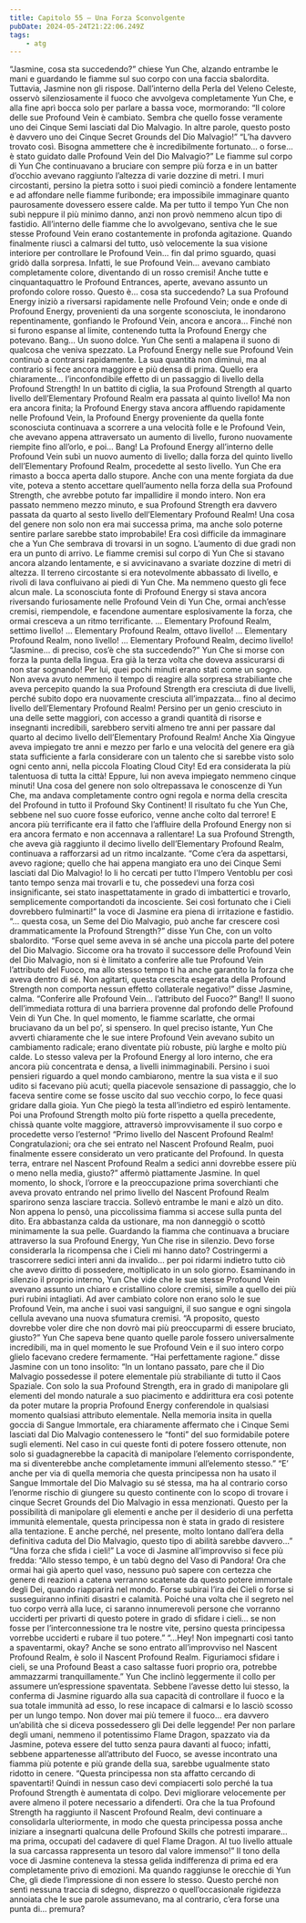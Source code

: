 ```yaml
---
title: Capitolo 55 – Una Forza Sconvolgente
pubDate: 2024-05-24T21:22:06.249Z
tags:
    - atg
---
```



“Jasmine, cosa sta succedendo?” chiese Yun Che, alzando entrambe le mani e guardando le fiamme sul suo corpo con una faccia sbalordita.
Tuttavia, Jasmine non gli rispose. Dall’interno della Perla del Veleno Celeste, osservò silenziosamente il fuoco che avvolgeva completamente Yun Che, e alla fine aprì bocca solo per parlare a bassa voce, mormorando: “Il colore delle sue Profound Vein è cambiato. Sembra che quello fosse veramente uno dei Cinque Semi lasciati dal Dio Malvagio. In altre parole, questo posto è davvero uno dei Cinque Secret Grounds del Dio Malvagio!”
“L’ha davvero trovato così. Bisogna ammettere che è incredibilmente fortunato… o forse… è stato guidato dalle Profound Vein del Dio Malvagio?”
Le fiamme sul corpo di Yun Che continuavano a bruciare con sempre più forza e in un batter d’occhio avevano raggiunto l’altezza di varie dozzine di metri. I muri circostanti, persino la pietra sotto i suoi piedi cominciò a fondere lentamente e ad affondare nelle fiamme furibonde; era impossibile immaginare quanto paurosamente dovessero essere calde. Ma per tutto il tempo Yun Che non subì neppure il più minimo danno, anzi non provò nemmeno alcun tipo di fastidio.
All’interno delle fiamme che lo avvolgevano, sentiva che le sue stesse Profound Vein erano costantemente in profonda agitazione. Quando finalmente riuscì a calmarsi del tutto, usò velocemente la sua visione interiore per controllare le Profound Vein… fin dal primo sguardo, quasi gridò dalla sorpresa.
Infatti, le sue Profound Vein… avevano cambiato completamente colore, diventando di un rosso cremisi! Anche tutte e cinquantaquattro le Profound Entrances, aperte, avevano assunto un profondo colore rosso.
Questo è… cosa sta succedendo?
La sua Profound Energy iniziò a riversarsi rapidamente nelle Profound Vein; onde e onde di Profound Energy, provenienti da una sorgente sconosciuta, le inondarono repentinamente, gonfiando le Profound Vein, ancora e ancora… Finché non si furono espanse al limite, contenendo tutta la Profound Energy che potevano.
Bang…
Un suono dolce. Yun Che sentì a malapena il suono di qualcosa che veniva spezzato.
La Profound Energy nelle sue Profound Vein continuò a contrarsi rapidamente. La sua quantità non diminuì, ma al contrario si fece ancora maggiore e più densa di prima. Quello era chiaramente… l’inconfondibile effetto di un passaggio di livello della Profound Strength!
In un battito di ciglia, la sua Profound Strength al quarto livello dell’Elementary Profound Realm era passata al quinto livello!
Ma non era ancora finita; la Profound Energy stava ancora affluendo rapidamente nelle Profound Vein, la Profound Energy proveniente da quella fonte sconosciuta continuava a scorrere a una velocità folle e le Profound Vein, che avevano appena attraversato un aumento di livello, furono nuovamente riempite fino all’orlo, e poi…
Bang!
La Profound Energy all’interno delle Profound Vein subì un nuovo aumento di livello; dalla forza del quinto livello dell’Elementary Profound Realm, procedette al sesto livello.
Yun Che era rimasto a bocca aperta dallo stupore. Anche con una mente forgiata da due vite, poteva a stento accettare quell’aumento nella forza della sua Profound Strength, che avrebbe potuto far impallidire il mondo intero. Non era passato nemmeno mezzo minuto, e sua Profound Strength era davvero passata da quarto al sesto livello dell’Elementary Profound Realm!
Una cosa del genere non solo non era mai successa prima, ma anche solo poterne sentire parlare sarebbe stato improbabile!
Era così difficile da immaginare che a Yun Che sembrava di trovarsi in un sogno.
L’aumento di due gradi non era un punto di arrivo. Le fiamme cremisi sul corpo di Yun Che si stavano ancora alzando lentamente, e si avvicinavano a svariate dozzine di metri di altezza. Il terreno circostante si era notevolmente abbassato di livello, e rivoli di lava confluivano ai piedi di Yun Che. Ma nemmeno questo gli fece alcun male.
La sconosciuta fonte di Profound Energy si stava ancora riversando furiosamente nelle Profound Vein di Yun Che, ormai anch’esse cremisi, riempendole, e facendone aumentare esplosivamente la forza, che ormai cresceva a un ritmo terrificante.
… Elementary Profound Realm, settimo livello!
… Elementary Profound Realm, ottavo livello!
… Elementary Profound Realm, nono livello!
… Elementary Profound Realm, decimo livello!
“Jasmine… di preciso, cos’è che sta succedendo?” Yun Che si morse con forza la punta della lingua. Era già la terza volta che doveva assicurarsi di non star sognando! Per lui, quei pochi minuti erano stati come un sogno. Non aveva avuto nemmeno il tempo di reagire alla sorpresa strabiliante che aveva percepito quando la sua Profound Strength era cresciuta di due livelli, perché subito dopo era nuovamente cresciuta all’impazzata… fino al decimo livello dell’Elementary Profound Realm!
Persino per un genio cresciuto in una delle sette maggiori, con accesso a grandi quantità di risorse e insegnanti incredibili, sarebbero serviti almeno tre anni per passare dal quarto al decimo livello dell’Elementary Profound Realm! Anche Xia Qingyue aveva impiegato tre anni e mezzo per farlo e una velocità del genere era già stata sufficiente a farla considerare con un talento che si sarebbe visto solo ogni cento anni, nella piccola Floating Cloud City! Ed era considerata la più talentuosa di tutta la città!
Eppure, lui non aveva impiegato nemmeno cinque minuti!
Una cosa del genere non solo oltrepassava le conoscenze di Yun Che, ma andava completamente contro ogni regola e norma della crescita del Profound in tutto il Profound Sky Continent!
Il risultato fu che Yun Che, sebbene nel suo cuore fosse euforico, venne anche colto dal terrore!
E ancora più terrificante era il fatto che l’affluire della Profound Energy non si era ancora fermato e non accennava a rallentare! La sua Profound Strength, che aveva già raggiunto il decimo livello dell’Elementary Profound Realm, continuava a rafforzarsi ad un ritmo incalzante.
“Come c’era da aspettarsi, avevo ragione; quello che hai appena mangiato era uno dei Cinque Semi lasciati dal Dio Malvagio! Io li ho cercati per tutto l'Impero Ventoblu per così tanto tempo senza mai trovarli e tu, che possedevi una forza così insignificante, sei stato inaspettatamente in grado di imbattertici e trovarlo, semplicemente comportandoti da incosciente. Sei così fortunato che i Cieli dovrebbero fulminarti!” la voce di Jasmine era piena di irritazione e fastidio.
“… questa cosa, un Seme del Dio Malvagio, può anche far crescere così drammaticamente la Profound Strength?” disse Yun Che, con un volto sbalordito.
“Forse quel seme aveva in sé anche una piccola parte del potere del Dio Malvagio. Siccome ora ha trovato il successore delle Profound Vein del Dio Malvagio, non si è limitato a conferire alle tue Profound Vein l’attributo del Fuoco, ma allo stesso tempo ti ha anche garantito la forza che aveva dentro di sé. Non agitarti, questa crescita esagerata della Profound Strength non comporta nessun effetto collaterale negativo!” disse Jasmine, calma.
“Conferire alle Profound Vein… l’attributo del Fuoco?”
Bang!!
Il suono dell’immediata rottura di una barriera provenne dal profondo delle Profound Vein di Yun Che. In quel momento, le fiamme scarlatte, che ormai bruciavano da un bel po’, si spensero.
In quel preciso istante, Yun Che avvertì chiaramente che le sue intere Profound Vein avevano subito un cambiamento radicale; erano diventate più robuste, più larghe e molto più calde. Lo stesso valeva per la Profound Energy al loro interno, che era ancora più concentrata e densa, a livelli inimmaginabili.
Persino i suoi pensieri riguardo a quel mondo cambiarono, mentre la sua vista e il suo udito si facevano più acuti; quella piacevole sensazione di passaggio, che lo faceva sentire come se fosse uscito dal suo vecchio corpo, lo fece quasi gridare dalla gioia. Yun Che piegò la testa all’indietro ed espirò lentamente. Poi una Profound Strength molto più forte rispetto a quella precedente, chissà quante volte maggiore, attraversò improvvisamente il suo corpo e procedette verso l’esterno!
“Primo livello del Nascent Profound Realm! Congratulazioni; ora che sei entrato nel Nascent Profound Realm, puoi finalmente essere considerato un vero praticante del Profound. In questa terra, entrare nel Nascent Profound Realm a sedici anni dovrebbe essere più o meno nella media, giusto?” affermò piattamente Jasmine.
In quel momento, lo shock, l’orrore e la preoccupazione prima soverchianti che aveva provato entrando nel primo livello del Nascent Profound Realm sparirono senza lasciare traccia. Sollevò entrambe le mani e alzò un dito. Non appena lo pensò, una piccolissima fiamma si accese sulla punta del dito. Era abbastanza calda da ustionare, ma non danneggiò o scottò minimamente la sua pelle. Guardando la fiamma che continuava a bruciare attraverso la sua Profound Energy, Yun Che rise in silenzio.
Devo forse considerarla la ricompensa che i Cieli mi hanno dato? Costringermi a trascorrere sedici interi anni da invalido… per poi ridarmi indietro tutto ciò che avevo diritto di possedere, moltiplicato in un solo giorno.
Esaminando in silenzio il proprio interno, Yun Che vide che le sue stesse Profound Vein avevano assunto un chiaro e cristallino colore cremisi, simile a quello dei più puri rubini intagliati. Ad aver cambiato colore non erano solo le sue Profound Vein, ma anche i suoi vasi sanguigni, il suo sangue e ogni singola cellula avevano una nuova sfumatura cremisi.
“A proposito, questo dovrebbe voler dire che non dovrò mai più preoccuparmi di essere bruciato, giusto?”
Yun Che sapeva bene quanto quelle parole fossero universalmente incredibili, ma in quel momento le sue Profound Vein e il suo intero corpo glielo facevano credere fermamente.
“Hai perfettamente ragione.” disse Jasmine con un tono insolito: “In un lontano passato, pare che il Dio Malvagio possedesse il potere elementale più strabiliante di tutto il Caos Spaziale. Con solo la sua Profound Strength, era in grado di manipolare gli elementi del mondo naturale a suo piacimento e addirittura era così potente da poter mutare la propria Profound Energy conferendole in qualsiasi momento qualsiasi attributo elementale. Nella memoria insita in quella goccia di Sangue Immortale, era chiaramente affermato che i Cinque Semi lasciati dal Dio Malvagio contenessero le “fonti” del suo formidabile potere sugli elementi. Nel caso in cui queste fonti di potere fossero ottenute, non solo si guadagnerebbe la capacità di manipolare l’elemento corrispondente, ma si diventerebbe anche completamente immuni all’elemento stesso.”
“E’ anche per via di quella memoria che questa principessa non ha usato il Sangue Immortale del Dio Malvagio su sé stessa, ma ha al contrario corso l’enorme rischio di giungere su questo continente con lo scopo di trovare i cinque Secret Grounds del Dio Malvagio in essa menzionati. Questo per la possibilità di manipolare gli elementi e anche per il desiderio di una perfetta immunità elementale, questa principessa non è stata in grado di resistere alla tentazione. E anche perché, nel presente, molto lontano dall’era della definitiva caduta del Dio Malvagio, questo tipo di abilità sarebbe davvero…”
“Una forza che sfida i cieli!”
La voce di Jasmine all’improvviso si fece più fredda: “Allo stesso tempo, è un tabù degno del Vaso di Pandora! Ora che ormai hai già aperto quel vaso, nessuno può sapere con certezza che genere di reazioni a catena verranno scatenate da questo potere immortale degli Dei, quando riapparirà nel mondo. Forse subirai l’ira dei Cieli o forse si susseguiranno infiniti disastri e calamità. Poiché una volta che il segreto nel tuo corpo verrà alla luce, ci saranno innumerevoli persone che vorranno ucciderti per privarti di questo potere in grado di sfidare i cieli… se non fosse per l’interconnessione tra le nostre vite, persino questa principessa vorrebbe ucciderti e rubare il tuo potere.”
“…Hey! Non impegnarti così tanto a spaventarmi, okay? Anche se sono entrato all’improvviso nel Nascent Profound Realm, è solo il Nascent Profound Realm. Figuriamoci sfidare i cieli, se una Profound Beast a caso saltasse fuori proprio ora, potrebbe ammazzarmi tranquillamente.” Yun Che inclinò leggermente il collo per assumere un’espressione spaventata.
Sebbene l’avesse detto lui stesso, la conferma di Jasmine riguardo alla sua capacità di controllare il fuoco e la sua totale immunità ad esso, lo rese incapace di calmarsi e lo lasciò scosso per un lungo tempo. Non dover mai più temere il fuoco… era davvero un’abilità che si diceva possedessero gli Dei delle leggende! Per non parlare degli umani, nemmeno il potentissimo Flame Dragon, spazzato via da Jasmine, poteva essere del tutto senza paura davanti al fuoco; infatti, sebbene appartenesse all’attributo del Fuoco, se avesse incontrato una fiamma più potente e più grande della sua, sarebbe ugualmente stato ridotto in cenere.
“Questa principessa non sta affatto cercando di spaventarti! Quindi in nessun caso devi compiacerti solo perché la tua Profound Strength è aumentata di colpo. Devi migliorare velocemente per avere almeno il potere necessario a difenderti. Ora che la tua Profound Strength ha raggiunto il Nascent Profound Realm, devi continuare a consolidarla ulteriormente, in modo che questa principessa possa anche iniziare a insegnarti qualcuna delle Profound Skills che potresti imparare… ma prima, occupati del cadavere di quel Flame Dragon. Al tuo livello attuale la sua carcassa rappresenta un tesoro dal valore immenso!”
Il tono della voce di Jasmine conteneva la stessa gelida indifferenza di prima ed era completamente privo di emozioni. Ma quando raggiunse le orecchie di Yun Che, gli diede l’impressione di non essere lo stesso. Questo perché non sentì nessuna traccia di sdegno, disprezzo o quell’occasionale rigidezza annoiata che le sue parole assumevano, ma al contrario, c’era forse una punta di… premura?



